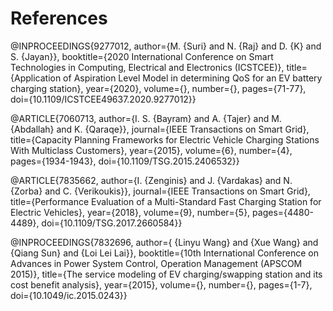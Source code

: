 # References

@INPROCEEDINGS{9277012,
  author={M. {Suri} and N. {Raj} and D. {K} and S. {Jayan}},
  booktitle={2020 International Conference on Smart Technologies in Computing, Electrical and Electronics (ICSTCEE)}, 
  title={Application of Aspiration Level Model in determining QoS for an EV battery charging station}, 
  year={2020},
  volume={},
  number={},
  pages={71-77},
  doi={10.1109/ICSTCEE49637.2020.9277012}}

@ARTICLE{7060713,
  author={I. S. {Bayram} and A. {Tajer} and M. {Abdallah} and K. {Qaraqe}},
  journal={IEEE Transactions on Smart Grid}, 
  title={Capacity Planning Frameworks for Electric Vehicle Charging Stations With Multiclass Customers}, 
  year={2015},
  volume={6},
  number={4},
  pages={1934-1943},
  doi={10.1109/TSG.2015.2406532}}

@ARTICLE{7835662,
  author={I. {Zenginis} and J. {Vardakas} and N. {Zorba} and C. {Verikoukis}},
  journal={IEEE Transactions on Smart Grid}, 
  title={Performance Evaluation of a Multi-Standard Fast Charging Station for Electric Vehicles}, 
  year={2018},
  volume={9},
  number={5},
  pages={4480-4489},
  doi={10.1109/TSG.2017.2660584}}

@INPROCEEDINGS{7832696,
  author={ {Linyu Wang} and  {Xue Wang} and  {Qiang Sun} and  {Loi Lei Lai}},
  booktitle={10th International Conference on Advances in Power System Control, Operation   Management (APSCOM 2015)}, 
  title={The service modeling of EV charging/swapping station and its cost benefit analysis}, 
  year={2015},
  volume={},
  number={},
  pages={1-7},
  doi={10.1049/ic.2015.0243}}

